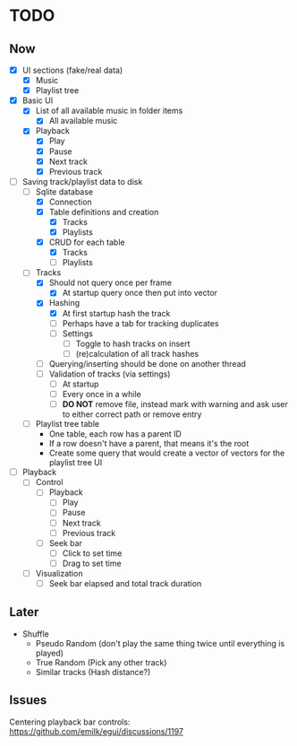 # TODO

## Now

- [x] UI sections (fake/real data)
    - [x] Music
    - [x] Playlist tree

- [x] Basic UI
    - [x] List of all available music in folder items
        - [x] All available music
    - [x] Playback
        - [x] Play
        - [x] Pause
        - [x] Next track
        - [x] Previous track

- [ ] Saving track/playlist data to disk
    - [ ] Sqlite database
        - [x] Connection
        - [x] Table definitions and creation
            - [x] Tracks
            - [x] Playlists
        - [x] CRUD for each table
            - [x] Tracks
            - [ ] Playlists
    - [ ] Tracks
        - [x] Should not query once per frame
            - [x] At startup query once then put into vector
        - [x] Hashing
            - [x] At first startup hash the track
            - [ ] Perhaps have a tab for tracking duplicates
            - [ ] Settings
                - [ ] Toggle to hash tracks on insert
                - [ ] (re)calculation of all track hashes
        - [ ] Querying/inserting should be done on another thread
        - [ ] Validation of tracks (via settings)
            - [ ] At startup
            - [ ] Every once in a while
            - [ ] __DO NOT__ remove file, instead mark with warning and ask user to either correct path or remove entry
    - [ ] Playlist tree table
        - One table, each row has a parent ID
        - If a row doesn't have a parent, that means it's the root
        - Create some query that would create a vector of vectors for the playlist tree UI

- [ ] Playback
    - [ ] Control
        - [ ] Playback
            - [ ] Play
            - [ ] Pause
            - [ ] Next track
            - [ ] Previous track
        - [ ] Seek bar
            - [ ] Click to set time
            - [ ] Drag to set time
    - [ ] Visualization
        - [ ] Seek bar elapsed and total track duration

## Later

- Shuffle
    - Pseudo Random (don't play the same thing twice until everything is played)
    - True Random (Pick any other track)
    - Similar tracks (Hash distance?)

## Issues

Centering playback bar controls: https://github.com/emilk/egui/discussions/1197

